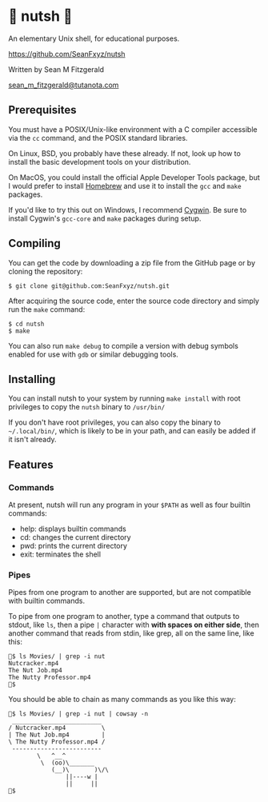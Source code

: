 # 🥜 nutsh 🥜
An elementary Unix shell, for educational purposes.

https://github.com/SeanFxyz/nutsh

Written by Sean M Fitzgerald

sean_m_fitzgerald@tutanota.com

## Prerequisites
You must have a POSIX/Unix-like environment with a C compiler accessible via the `cc` command, and the POSIX standard libraries.

On Linux, BSD, you probably have these already. If not, look up how to install the basic development tools on your distribution.

On MacOS, you could install the official Apple Developer Tools package, but I would prefer to install
[Homebrew](https://brew.sh/)
and use it to install the `gcc` and `make` packages.

If you'd like to try this out on Windows, I recommend
[Cygwin](https://www.cygwin.com/).
Be sure to install Cygwin's `gcc-core` and `make` packages during setup.

## Compiling
You can get the code by downloading a zip file from the GitHub page or by cloning the repository:
```
$ git clone git@github.com:SeanFxyz/nutsh.git
```

After acquiring the source code, enter the source code directory and simply run the `make` command:
```
$ cd nutsh
$ make
```
You can also run `make debug` to compile a version with debug symbols enabled for use with `gdb` or similar debugging tools.

## Installing
You can install nutsh to your system by running `make install` with root privileges to copy the `nutsh` binary to `/usr/bin/`

If you don't have root privileges, you can also copy the binary to `~/.local/bin/`, which is likely to be in your path, and can easily be added if it isn't already.

## Features

### Commands
At present, nutsh will run any program in your `$PATH` as well as four builtin commands:
* help: displays builtin commands
* cd: changes the current directory
* pwd: prints the current directory
* exit: terminates the shell

### Pipes

Pipes from one program to another are supported, but are not compatible with builtin commands.

To pipe from one program to another, type a command that outputs to stdout, like `ls`, then a pipe `|` character with **with spaces on either side**, then another command that reads from stdin, like grep, all on the same line, like this:
```
🥜$ ls Movies/ | grep -i nut
Nutcracker.mp4
The Nut Job.mp4
The Nutty Professor.mp4
🥜$
```
You should be able to chain as many commands as you like this way:
```
🥜$ ls Movies/ | grep -i nut | cowsay -n
 _________________________
/ Nutcracker.mp4          \
| The Nut Job.mp4         |
\ The Nutty Professor.mp4 /
 -------------------------
        \   ^__^
         \  (oo)\_______
            (__)\       )\/\
                ||----w |
                ||     ||
🥜$
```
